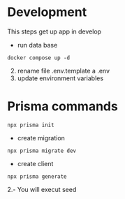 # Development

This steps get up app in develop

* run data base
```
docker compose up -d
```

2. rename file .env.template a .env
3. update environment variables

# Prisma commands

```
npx prisma init
```
* create migration
```
npx prisma migrate dev
```
* create client
```
npx prisma generate
```

2.- You will execut seed 

